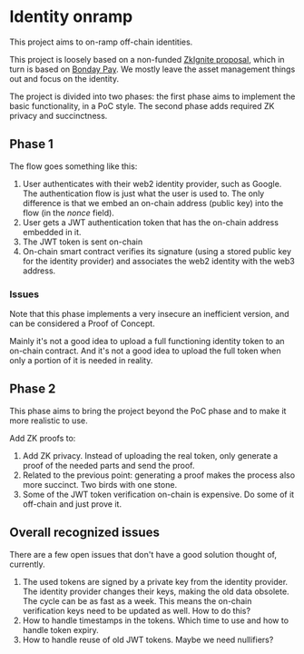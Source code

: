 # Identity onramp

This project aims to on-ramp off-chain identities.

This project is loosely based on a non-funded [ZkIgnite proposal](https://zkignite.minaprotocol.com/zkignite/zkapp-cohort-3/finalfundingdecisions/suggestion/703), which in turn is based on [Bonday Pay](https://www.risczero.com/blog/bonsai-pay). We mostly leave the asset management things out and focus on the identity.

The project is divided into two phases: the first phase aims to implement the basic functionality, in a PoC style. The second phase adds required ZK privacy and succinctness.

## Phase 1

The flow goes something like this:

1. User authenticates with their web2 identity provider, such as Google. The authentication flow is just what the user is used to. The only difference is that we embed an on-chain address (public key) into the flow (in the _nonce_ field).
1. User gets a JWT authentication token that has the on-chain address embedded in it.
1. The JWT token is sent on-chain
1. On-chain smart contract verifies its signature (using a stored public key for the identity provider) and associates the web2 identity with the web3 address.

### Issues

Note that this phase implements a very insecure an inefficient version, and can be considered a Proof of Concept.

Mainly it's not a good idea to upload a full functioning identity token to an on-chain contract. And it's not a good idea to upload the full token when only a portion of it is needed in reality.

## Phase 2

This phase aims to bring the project beyond the PoC phase and to make it more realistic to use.

Add ZK proofs to:

1. Add ZK privacy. Instead of uploading the real token, only generate a proof of the needed parts and send the proof.
1. Related to the previous point: generating a proof makes the process also more succinct. Two birds with one stone.
1. Some of the JWT token verification on-chain is expensive. Do some of it off-chain and just prove it.

## Overall recognized issues

There are a few open issues that don't have a good solution thought of, currently.

1. The used tokens are signed by a private key from the identity provider. The identity provider changes their keys, making the old data obsolete. The cycle can be as fast as a week. This means the on-chain verification keys need to be updated as well. How to do this?
1. How to handle timestamps in the tokens. Which time to use and how to handle token expiry.
1. How to handle reuse of old JWT tokens. Maybe we need nullifiers?
